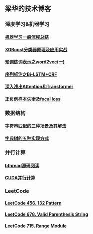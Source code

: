 ## 梁华的技术博客



### 深度学习&机器学习
#### [机器学习一般流程总结](NLP/3_ml_process.md)
#### [XGBoost分类器原理及应用实战](NLP/6_xgboost_classifier.md)
#### [预训练词表示之word2vec(一)](NLP/4_word2vec.md)
#### [序列标注之Bi-LSTM+CRF](NLP/4_tagging_bi_lstm_crf.md)
#### [深入浅出Attention和Transformer](NLP/2_attention_transformer.md)
#### [正负例样本失衡及focal loss](NLP/focal_loss.md)

### 数据结构
#### [字符串匹配的三种场景及其解法](data_structure/1_string_match.md)
#### [字典树的五种实现方式](data_structure/2_trie_tree.md)

### 并行计算
#### [bthread源码阅读](cpp/1_bthread_code.md)
#### [CUDA并行计算](NLP/7_cuda.md)

### LeetCode
#### [LeetCode 456. 132 Pattern](leetcode/LeetCode_456_132_Pattern.md)
#### [LeetCode 678. Valid Parenthesis String](leetcode/LeetCode_Valid_Parenthesis_String.md)
#### [LeetCode 715. Range Module](leetcode/LeetCode_715_Range_Module.md)


